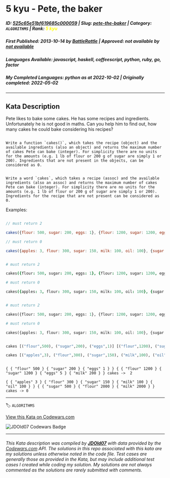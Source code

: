 # 5 kyu - Pete, the baker

##### **ID**: [525c65e51bf619685c000059](https://www.codewars.com/kata/525c65e51bf619685c000059) | **Slug**: [pete-the-baker](https://www.codewars.com/kata/525c65e51bf619685c000059) | **Category**: `ALGORITHMS` | **Rank**: <span style="color:yellow">5 kyu</span>

##### **First Published**: 2013-10-14 ***by*** [BattleRattle](https://www.codewars.com/users/BattleRattle) | **Approved**: *not available* ***by*** [*not available*](*https://www.codewars.com*)

##### **Languages Available**: javascript, haskell, coffeescript, python, ruby, go, factor

##### **My Completed Languages**: python ***as at*** 2022-10-02 | **Originally completed**: 2022-05-02

---

## Kata Description


Pete likes to bake some cakes. He has some recipes and ingredients. Unfortunately he is not good in maths. Can you help him to find out, how many cakes he could bake considering his recipes?



~~~if-not:factor

Write a function `cakes()`, which takes the recipe (object) and the available ingredients (also an object) and returns the maximum number of cakes Pete can bake (integer). For simplicity there are no units for the amounts (e.g. 1 lb of flour or 200 g of sugar are simply 1 or 200). Ingredients that are not present in the objects, can be considered as 0.

~~~

~~~if:factor

Write a word `cakes`, which takes a recipe (assoc) and the available ingredients (also an assoc) and returns the maximum number of cakes Pete can bake (integer). For simplicity there are no units for the amounts (e.g. 1 lb of flour or 200 g of sugar are simply 1 or 200). Ingredients for the recipe that are not present can be considered as 0.

~~~



Examples:



```javascript

// must return 2

cakes({flour: 500, sugar: 200, eggs: 1}, {flour: 1200, sugar: 1200, eggs: 5, milk: 200}); 

// must return 0

cakes({apples: 3, flour: 300, sugar: 150, milk: 100, oil: 100}, {sugar: 500, flour: 2000, milk: 2000}); 

```

```coffeescript

# must return 2

cakes({flour: 500, sugar: 200, eggs: 1}, {flour: 1200, sugar: 1200, eggs: 5, milk: 200}) 

# must return 0

cakes({apples: 3, flour: 300, sugar: 150, milk: 100, oil: 100}, {sugar: 500, flour: 2000, milk: 2000}) 

```

```python

# must return 2

cakes({flour: 500, sugar: 200, eggs: 1}, {flour: 1200, sugar: 1200, eggs: 5, milk: 200})

# must return 0

cakes({apples: 3, flour: 300, sugar: 150, milk: 100, oil: 100}, {sugar: 500, flour: 2000, milk: 2000})

```

```haskell

cakes [("flour",500), ("sugar",200), ("eggs",1)] [("flour",1200), ("sugar",1200), ("eggs",5), ("milk",200)]  `shouldBe` 2

cakes [("apples",3), ("flour",300), ("sugar",150), ("milk",100), ("oil",100)] [("sugar",500), ("flour",2000), ("milk",2000)] `shouldBe` 0

```

```factor

{ { "flour" 500 } { "sugar" 200 } { "eggs" 1 } } { { "flour" 1200 } { "sugar" 1200 } { "eggs" 5 } { "milk" 200 } } cakes ->  2

{ { "apples" 3 } { "flour" 300 } { "sugar" 150 } { "milk" 100 } { "oil" 100 } } { { "sugar" 500 } { "flour" 2000 } { "milk" 2000 } } cakes -> 0

```

---


🏷 `ALGORITHMS`


[View this Kata on Codewars.com](https://www.codewars.com/kata/525c65e51bf619685c000059)

![](https://www.codewars.com/users/jdold07/badges/large "JDOld07 Codewars Badge")

---

###### *This Kata description was compiled by [**JDOld07**](https://tpstech.dev) with data provided by the [Codewars.com](https://www.codewars.com) API.  The solutions in this repo associated with this kata are my solutions unless otherwise noted in the code file.  Test cases are generally those as provided in the Kata, but may include additional test cases I created while coding my solution.  My solutions are not always commented as the solutions are rarely submitted with comments.*

